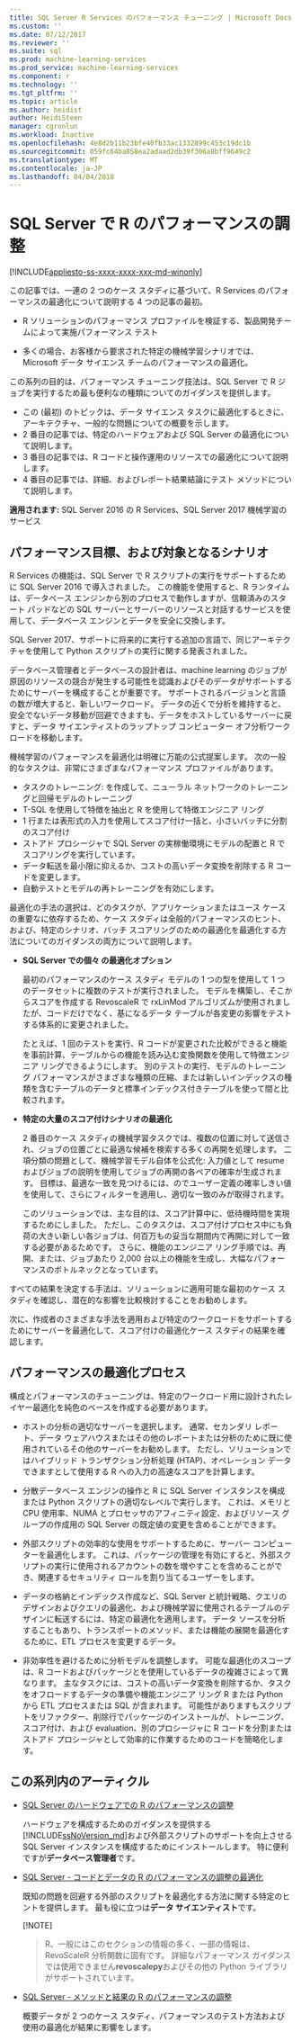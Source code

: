 ```yaml
---
title: SQL Server R Services のパフォーマンス チューニング | Microsoft Docs
ms.custom: ''
ms.date: 07/12/2017
ms.reviewer: ''
ms.suite: sql
ms.prod: machine-learning-services
ms.prod_service: machine-learning-services
ms.component: r
ms.technology: ''
ms.tgt_pltfrm: ''
ms.topic: article
ms.author: heidist
author: HeidiSteen
manager: cgronlun
ms.workload: Inactive
ms.openlocfilehash: 4e8d2b11b23bfe40fb33ac1332899c453c19dc1b
ms.sourcegitcommit: 059fc64ba858ea2adaad2db39f306a8bff9649c2
ms.translationtype: MT
ms.contentlocale: ja-JP
ms.lasthandoff: 04/04/2018
---
```

# <a name="performance-tuning-for-r-in-sql-server"></a>SQL Server で R のパフォーマンスの調整
[!INCLUDE[appliesto-ss-xxxx-xxxx-xxx-md-winonly](../../includes/appliesto-ss-xxxx-xxxx-xxx-md-winonly.md)]

この記事では、一連の 2 つのケース スタディに基づいて、R Services のパフォーマンスの最適化について説明する 4 つの記事の最初。

- R ソリューションのパフォーマンス プロファイルを検証する、製品開発チームによって実施パフォーマンス テスト

- 多くの場合、お客様から要求された特定の機械学習シナリオでは、Microsoft データ サイエンス チームのパフォーマンスの最適化。

この系列の目的は、パフォーマンス チューニング技法は、SQL Server で R ジョブを実行するため最も便利なの種類についてのガイダンスを提供します。

+ この (最初) のトピックは、データ サイエンス タスクに最適化するときに、アーキテクチャ、一般的な問題についての概要を示します。
+ 2 番目の記事では、特定のハードウェアおよび SQL Server の最適化について説明します。
+ 3 番目の記事では、R コードと操作運用のリソースでの最適化について説明します。
+ 4 番目の記事では、詳細、およびレポート結果結論にテスト メソッドについて説明します。

**適用されます:** SQL Server 2016 の R Services、SQL Server 2017 機械学習のサービス

## <a name="performance-goals-and-targeted-scenarios"></a>パフォーマンス目標、および対象となるシナリオ

R Services の機能は、SQL Server で R スクリプトの実行をサポートするために SQL Server 2016 で導入されました。 この機能を使用すると、R ランタイムは、データベース エンジンから別のプロセスで動作しますが、信頼済みのスタート パッドなどの SQL サーバーとサーバーのリソースと対話するサービスを使用して、データベース エンジンとデータを安全に交換します。

SQL Server 2017、サポートに将来的に実行する追加の言語で、同じアーキテクチャを使用して Python スクリプトの実行に関する発表されました。

データベース管理者とデータベースの設計者は、machine learning のジョブが原因のリソースの競合が発生する可能性を認識およびそのデータがサポートするためにサーバーを構成することが重要です。 サポートされるバージョンと言語の数が増大すると、新しいワークロード。 データの近くで分析を維持すると、安全でないデータ移動が回避できますも、データをホストしているサーバーに戻すと、データ サイエンティストのラップトップ コンピューター オフ分析ワークロードを移動します。

機械学習のパフォーマンスを最適化は明確に万能の公式提案します。 次の一般的なタスクは、非常にさまざまなパフォーマンス プロファイルがあります。

- タスクのトレーニング: を作成して、ニューラル ネットワークのトレーニングと回帰モデルのトレーニング
- T-SQL を使用して特徴を抽出と R を使用して特徴エンジニア リング
- 1 行または表形式の入力を使用してスコア付け一括と、小さいバッチに分割のスコア付け
- ストアド プロシージャで SQL Server の実稼働環境にモデルの配置と R でスコアリングを実行しています。
- データ転送を最小限に抑えるか、コストの高いデータ変換を削除する R コードを変更します。
- 自動テストとモデルの再トレーニングを有効にします。

最適化の手法の選択は、どのタスクが、アプリケーションまたはユース ケースの重要なに依存するため、ケース スタディは全般的パフォーマンスのヒント、および、特定のシナリオ、バッチ スコアリングのための最適化を最適化する方法についてのガイダンスの両方について説明します。

+ **SQL Server での個々 の最適化オプション**

    最初のパフォーマンスのケース スタディ モデルの 1 つの型を使用して 1 つのデータセットに複数のテストが実行されました。 モデルを構築し、そこからスコアを作成する RevoscaleR で rxLinMod アルゴリズムが使用されましたが、コードだけでなく、基になるデータ テーブルが各変更の影響をテストする体系的に変更されました。

    たとえば、1 回のテストを実行、R コードが変更された比較ができると機能を事前計算、テーブルからの機能を読み込む変換関数を使用して特徴エンジニア リングできるようにします。 別のテストの実行、モデルのトレーニング パフォーマンスがさまざまな種類の圧縮、または新しいインデックスの種類を含むテーブルのデータと標準インデックス付きテーブルを使って間と比較されます。

+ **特定の大量のスコア付けシナリオの最適化**

    2 番目のケース スタディの機械学習タスクでは、複数の位置に対して送信され、ジョブの位置ごとに最適な候補を検索する多くの再開を処理します。 二項分類の問題として、機械学習モデル自体を公式化: 入力値として resume およびジョブの説明を使用してジョブの再開の各ペアの確率が生成されます。 目標は、最適な一致を見つけるには、のでユーザー定義の確率しきい値を使用して、さらにフィルターを適用し、適切な一致のみが取得されます。

    このソリューションでは、主な目的は、スコア計算中に、低待機時間を実現するためにしました。 ただし、このタスクは、スコア付けプロセス中にも負荷の大きい新しい各ジョブは、何百万もの妥当な期間内で再開に対して一致する必要があるためです。 さらに、機能のエンジニア リング手順では、再開、または、ジョブあたり 2,000 台以上の機能を生成し、大幅なパフォーマンスのボトルネックとなっています。

すべての結果を決定する手法は、ソリューションに適用可能な最初のケース スタディを確認し、潜在的な影響を比較検討することをお勧めします。

次に、作成者のさまざまな手法を適用および特定のワークロードをサポートするためにサーバーを最適化して、スコア付けの最適化ケース スタディの結果を確認します。

## <a name="performance-optimization-process"></a>パフォーマンスの最適化プロセス

構成とパフォーマンスのチューニングは、特定のワークロード用に設計されたレイヤー最適化を純色のベースを作成する必要があります。

- ホストの分析の適切なサーバーを選択します。 通常、セカンダリ レポート、データ ウェアハウスまたはその他のレポートまたは分析のために既に使用されているその他のサーバーをお勧めします。 ただし、ソリューションではハイブリッド トランザクション分析処理 (HTAP)、オペレーション データできますとして使用する R への入力の高速なスコアを計算します。

- 分散データベース エンジンの操作と R に SQL Server インスタンスを構成または Python スクリプトの適切なレベルで実行します。 これは、メモリと CPU 使用率、NUMA とプロセッサのアフィニティ設定、およびリソース グループの作成用の SQL Server の既定値の変更を含めることができます。

- 外部スクリプトの効率的な使用をサポートするために、サーバー コンピューターを最適化します。 これは、パッケージの管理を有効にすると、外部スクリプトの実行に使用されるアカウントの数を増やすことを含めることができ、関連するセキュリティ ロールを割り当てるユーザーをします。

- データの格納とインデックス作成など、SQL Server と統計戦略、クエリのデザインおよびクエリの最適化、および機械学習に使用されるテーブルのデザインに転送するには、特定の最適化を適用します。 データ ソースを分析することもあり、トランスポートのメソッド、または機能の展開を最適化するために、ETL プロセスを変更するデータ。

- 非効率性を避けるために分析モデルを調整します。 可能な最適化のスコープは、R コードおよびパッケージとを使用しているデータの複雑さによって異なります。 主なタスクには、コストの高いデータ変換を削除するか、タスクをオフロードするデータの準備や機能エンジニア リング R または Python から ETL プロセスまたは SQL が含まれます。 可能性がありますもスクリプトをリファクター、削除行でパッケージのインストールが、トレーニング、スコア付け、および evaluation、別のプロシージャに R コードを分割またはストアド プロシージャとして効率的に作業するためのコードを簡略化します。

## <a name="articles-in-this-series"></a>この系列内のアーティクル

+ [SQL Server のハードウェアでの R のパフォーマンスの調整](..\r\sql-server-configuration-r-services.md)

    ハードウェアを構成するためのガイダンスを提供する[!INCLUDE[ssNoVersion_md](..\..\includes\ssnoversion-md.md)]および外部スクリプトのサポートを向上させる SQL Server インスタンスを構成するためにインストールします。 特に便利ですが**データベース管理者**です。

+ [SQL Server - コードとデータの R のパフォーマンスの調整の最適化](..\r\r-and-data-optimization-r-services.md)

    既知の問題を回避する外部のスクリプトを最適化する方法に関する特定のヒントを提供します。 最も役に立つは**データ サイエンティスト**です。

    [!NOTE]
    > R、一般にはこのセクションの情報の多く、一部の情報は、RevoScaleR 分析関数に固有です。 詳細なパフォーマンス ガイダンスでは使用できません**revoscalepy**およびその他の Python ライブラリがサポートされています。

+ [SQL Server - メソッドと結果の R のパフォーマンスの調整](..\r\performance-case-study-r-services.md)

    概要データが 2 つのケース スタディ、パフォーマンスのテスト方法および使用の最適化が結果に影響をします。
